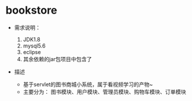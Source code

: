 # bookstore
* 需求说明：
  1. JDK1.8
  2. mysql5.6
  3. eclipse
  4. 其余依赖的jar包项目中包含了

* 描述
    - 基于servlet的图书商城小系统，属于看视频学习的产物~
    - 主要分为：
        图书模块、用户模块、管理员模块、购物车模块、订单模块
